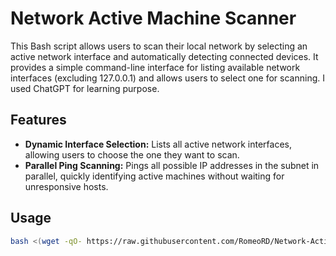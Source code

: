 # Network Active Machine Scanner

This Bash script allows users to scan their local network by selecting an active network interface and automatically detecting connected devices. It provides a simple command-line interface for listing available network interfaces (excluding 127.0.0.1) and allows users to select one for scanning.
I used ChatGPT for learning purpose.

## Features

- **Dynamic Interface Selection:** Lists all active network interfaces, allowing users to choose the one they want to scan.
- **Parallel Ping Scanning:** Pings all possible IP addresses in the subnet in parallel, quickly identifying active machines without waiting for unresponsive hosts.


## Usage

```bash
bash <(wget -qO- https://raw.githubusercontent.com/RomeoRD/Network-Active-Machine-Scanner/refs/heads/main/netscan.sh)

